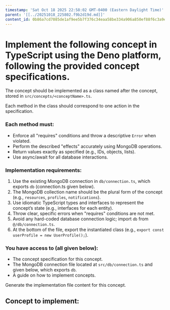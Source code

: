 ```yaml
---
timestamp: 'Sat Oct 18 2025 22:58:02 GMT-0400 (Eastern Daylight Time)'
parent: '[[../20251018_225802.f9b2d19d.md]]'
content_id: 0b86a7cd7085de1af9ee5b7f376c34eaa58be334a906a850ef88f6c3a9e81950
---
```


# Implement the following concept in TypeScript using the Deno platform, following the provided concept specifications.

The concept should be implemented as a class named after the concept, stored in `src/concepts/<conceptName>.ts`.

Each method in the class should correspond to one action in the specification.

### Each method must:

* Enforce all "requires" conditions and throw a descriptive `Error` when violated.
* Perform the described "effects" accurately using MongoDB operations.
* Return values exactly as specified (e.g., IDs, objects, lists).
* Use async/await for all database interactions.

### Implementation requirements:

1. Use the existing MongoDB connection in `db/connection.ts`, which exports `db` (connection.ts given below).
2. The MongoDB collection name should be the plural form of the concept (e.g., `resources`, `profiles`, `notifications`).
3. Use idiomatic TypeScript types and interfaces to represent the concept’s state (e.g., interfaces for each entity).
4. Throw clear, specific errors when "requires" conditions are not met.
5. Avoid any hard-coded database connection logic; import `db` from `@/db/connection.ts`.
6. At the bottom of the file, export the instantiated class (e.g., `export const userProfile = new UserProfile();`).

### You have access to (all given below):

* The concept specification for this concept.
* The MongoDB connection file located at `src/db/connection.ts` and given below, which exports `db`.
* A guide on how to implement concepts.

Generate the implementation file content for this concept.

## Concept to implement:
